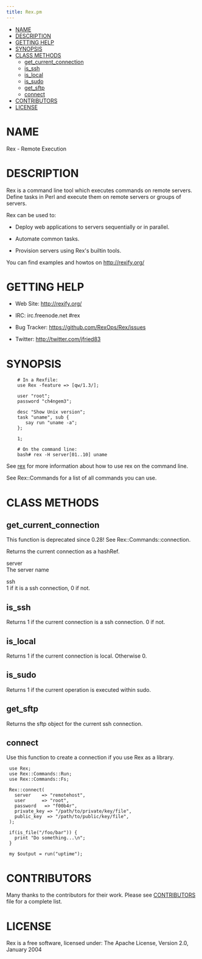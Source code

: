 ```yaml
---
title: Rex.pm
---
```


-   [NAME](#NAME)
-   [DESCRIPTION](#DESCRIPTION)
-   [GETTING HELP](#GETTING-HELP)
-   [SYNOPSIS](#SYNOPSIS)
-   [CLASS METHODS](#CLASS-METHODS)
    -   [get\_current\_connection](#get_current_connection)
    -   [is\_ssh](#is_ssh)
    -   [is\_local](#is_local)
    -   [is\_sudo](#is_sudo)
    -   [get\_sftp](#get_sftp)
    -   [connect](#connect)
-   [CONTRIBUTORS](#CONTRIBUTORS)
-   [LICENSE](#LICENSE)

# NAME

Rex - Remote Execution

# DESCRIPTION

Rex is a command line tool which executes commands on remote servers. Define tasks in Perl and execute them on remote servers or groups of servers.

Rex can be used to:

-   Deploy web applications to servers sequentially or in parallel.

-   Automate common tasks.

-   Provision servers using Rex's builtin tools.

You can find examples and howtos on <http://rexify.org/>

# GETTING HELP

-   Web Site: <http://rexify.org/>

-   IRC: irc.freenode.net \#rex

-   Bug Tracker: <https://github.com/RexOps/Rex/issues>

-   Twitter: <http://twitter.com/jfried83>

# SYNOPSIS

        # In a Rexfile:
        use Rex -feature => [qw/1.3/];
       
        user "root";
        password "ch4ngem3";
       
        desc "Show Unix version";
        task "uname", sub {
           say run "uname -a";
        };

        1;
       
        # On the command line:
        bash# rex -H server[01..10] uname

See [rex](https://metacpan.org/pod/distribution/Rex/bin/rex) for more information about how to use rex on the command line.

See <span>Rex::Commands</span> for a list of all commands you can use.

# CLASS METHODS

## get\_current\_connection

This function is deprecated since 0.28! See Rex::Commands::connection.

Returns the current connection as a hashRef.

server  
The server name

ssh  
1 if it is a ssh connection, 0 if not.

## is\_ssh

Returns 1 if the current connection is a ssh connection. 0 if not.

## is\_local

Returns 1 if the current connection is local. Otherwise 0.

## is\_sudo

Returns 1 if the current operation is executed within sudo.

## get\_sftp

Returns the sftp object for the current ssh connection.

## connect

Use this function to create a connection if you use Rex as a library.

     use Rex;
     use Rex::Commands::Run;
     use Rex::Commands::Fs;

     Rex::connect(
       server    => "remotehost",
       user      => "root",
       password   => "f00b4r",
       private_key => "/path/to/private/key/file",
       public_key  => "/path/to/public/key/file",
     );

     if(is_file("/foo/bar")) {
       print "Do something...\n";
     }

     my $output = run("uptime");

# CONTRIBUTORS

Many thanks to the contributors for their work. Please see [CONTRIBUTORS](https://github.com/RexOps/Rex/blob/master/CONTRIBUTORS) file for a complete list.

# LICENSE

Rex is a free software, licensed under: The Apache License, Version 2.0, January 2004
